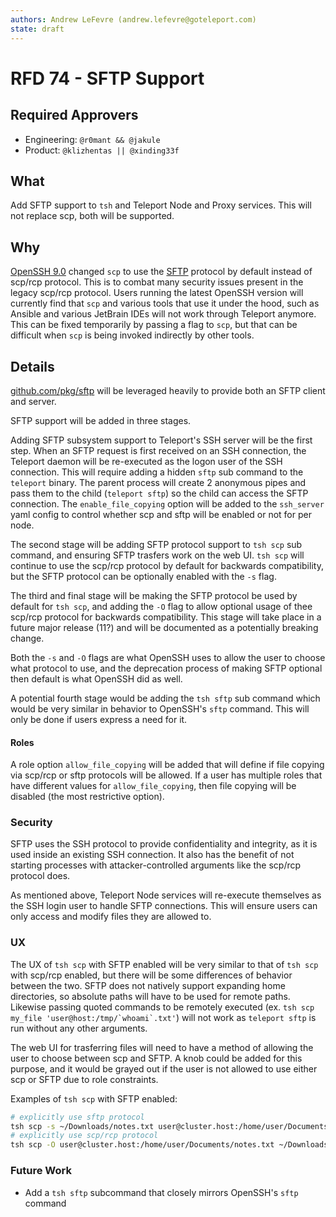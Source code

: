 ```yaml
---
authors: Andrew LeFevre (andrew.lefevre@goteleport.com)
state: draft
---
```


# RFD 74 - SFTP Support

## Required Approvers

- Engineering: `@r0mant && @jakule`
- Product: `@klizhentas || @xinding33f`

## What

Add SFTP support to `tsh` and Teleport Node and Proxy services. This will
not replace scp, both will be supported.

## Why

[OpenSSH 9.0](https://www.openssh.com/txt/release-9.0) changed `scp` to
use the [SFTP](atatracker.ietf.org/doc/html/draft-ietf-secsh-filexfer-02)
protocol by default instead of scp/rcp protocol. This is to
combat many security issues present in the legacy scp/rcp protocol. Users
running the latest OpenSSH version will currently find that `scp` and various
tools that use it under the hood, such as Ansible and various JetBrain IDEs
will not work through Teleport anymore. This can be fixed temporarily by passing
a flag to `scp`, but that can be difficult when `scp` is being invoked indirectly
by other tools.

## Details

[github.com/pkg/sftp](https://pkg.go.dev/github.com/pkg/sftp) will be leveraged 
heavily to provide both an SFTP client and server.

SFTP support will be added in three stages. 

Adding SFTP subsystem support to Teleport's SSH server will be the first step.
When an SFTP request is first received on an SSH connection, the Teleport daemon
will be re-executed as the logon user of the SSH connection. This will require
adding a hidden `sftp` sub command to the `teleport` binary. The parent process will
create 2 anonymous pipes and pass them to the child (`teleport sftp`) so the child
can access the SFTP connection. The `enable_file_copying` option will be added to
the `ssh_server` yaml config to control whether scp and sftp will be enabled or not
for per node.

The second stage will be adding SFTP protocol support to `tsh scp` sub command, and
ensuring SFTP trasfers work on the web UI. `tsh scp` will continue to use the scp/rcp
protocol by default for backwards compatibility, but the SFTP protocol can be
optionally enabled with the `-s` flag.

The third and final stage will be making the SFTP protocol be used by default for
`tsh scp`, and adding the `-O` flag to allow optional usage of thee scp/rcp protocol
for backwards compatibility. This stage will take place in a future major release
(11?) and will be documented as a potentially breaking change.

Both the `-s` and `-O` flags are what OpenSSH uses to allow the user to choose
what protocol to use, and the deprecation process of making SFTP optional then
default is what OpenSSH did as well.

A potential fourth stage would be adding the `tsh sftp` sub command which would
be very similar in behavior to OpenSSH's `sftp` command. This will only be done
if users express a need for it.

#### Roles

A role option `allow_file_copying` will be added that will define if file
copying via scp/rcp or sftp protocols will be allowed. If a user has multiple
roles that have different values for `allow_file_copying`, then file copying
will be disabled (the most restrictive option).

### Security

SFTP uses the SSH protocol to provide confidentiality and integrity, as it is
used inside an existing SSH connection. It also has the benefit of not starting
processes with attacker-controlled arguments like the scp/rcp protocol does.

As mentioned above, Teleport Node services will re-execute themselves as the
SSH login user to handle SFTP connections. This will ensure users can only
access and modify files they are allowed to.

### UX

The UX of `tsh scp` with SFTP enabled will be very similar to that of `tsh scp`
with scp/rcp enabled, but there will be some differences of behavior between the
two. SFTP does not natively support expanding home directories, so absolute paths
will have to be used for remote paths. Likewise passing quoted commands to be 
remotely executed (ex. ``tsh scp my_file 'user@host:/tmp/`whoami`.txt'``) will
not work as `teleport sftp` is run without any other arguments.

The web UI for trasferring files will need to have a method of allowing the
user to choose between scp and SFTP. A knob could be added for this purpose,
and it would be grayed out if the user is not allowed to use either scp or
SFTP due to role constraints.

Examples of `tsh scp` with SFTP enabled:

```bash
# explicitly use sftp protocol
tsh scp -s ~/Downloads/notes.txt user@cluster.host:/home/user/Documents
# explicitly use scp/rcp protocol
tsh scp -O user@cluster.host:/home/user/Documents/notes.txt ~/Downloads/notes.txt
```

### Future Work

- Add a `tsh sftp` subcommand that closely mirrors OpenSSH's `sftp` command
